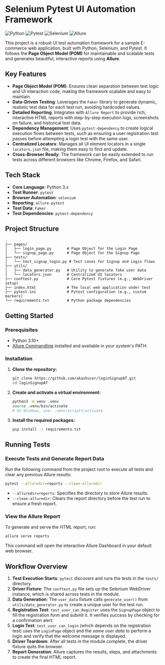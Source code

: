 # Selenium Pytest UI Automation Framework

![Python](https://img.shields.io/badge/python-3.12-blue.svg)
![Pytest](https://img.shields.io/badge/pytest-8.3.5-blue.svg)
![Selenium](https://img.shields.io/badge/selenium-4.23.0-green.svg)
![Allure](https://img.shields.io/badge/allure-2.13.5-orange.svg)

This project is a robust UI test automation framework for a sample E-commerce web application, built with Python, Selenium, and Pytest. It follows the **Page Object Model (POM)** for maintainable and scalable tests and generates beautiful, interactive reports using **Allure**.

## Key Features

- **Page Object Model (POM)**: Ensures clean separation between test logic and UI interaction code, making the framework scalable and easy to maintain.
- **Data-Driven Testing**: Leverages the `Faker` library to generate dynamic, realistic test data for each test run, avoiding hardcoded values.
- **Detailed Reporting**: Integrates with `Allure Report` to provide rich, interactive HTML reports with step-by-step execution logs, screenshots on failure, and historical test data.
- **Dependency Management**: Uses `pytest-dependency` to create logical execution flows between tests, such as ensuring a user registration test passes before attempting a login test with the same user.
- **Centralized Locators**: Manages all UI element locators in a single `locators.json` file, making them easy to find and update.
- **Cross-Browser Ready**: The framework can be easily extended to run tests across different browsers like Chrome, Firefox, and Safari.

## Tech Stack

- **Core Language**: Python 3.x
- **Test Runner**: `pytest`
- **Browser Automation**: `selenium`
- **Reporting**: `allure-pytest`
- **Test Data**: `Faker`
- **Test Dependencies**: `pytest-dependency`

## Project Structure

```
.
├── pages/
│   ├── login_page.py       # Page Object for the Login Page
│   └── signup_page.py      # Page Object for the Signup Page
├── tests/
│   └── test_signup_login.py # Test cases for Signup and Login flows
├── utils/
│   ├── data_generator.py   # Utility to generate fake user data
│   └── locators.json       # Centralized UI locators
├── conftest.py             # Core Pytest fixtures (e.g., WebDriver setup)
├── index.html              # The local web application under test
├── pytest.ini              # Pytest configuration (e.g., custom markers)
└── requirements.txt        # Python package dependencies
```

## Getting Started

### Prerequisites

- Python 3.10+
- [Allure Commandline](https://allurereport.org/docs/gettingstarted-installation/) installed and available in your system's PATH.

### Installation

1.  **Clone the repository:**
    ```bash
    git clone https://github.com/akashucer/loginSignupAT.git
    cd loginSignupAT
    ```

2.  **Create and activate a virtual environment:**
    ```bash
    python3 -m venv .venv
    source .venv/bin/activate
    # On Windows, use: .venv\Scripts\activate
    ```

3.  **Install the required packages:**
    ```bash
    pip install -r requirements.txt
    ```

## Running Tests

### Execute Tests and Generate Report Data

Run the following command from the project root to execute all tests and clear any previous Allure results:

```bash
pytest --alluredir=reports --clean-alluredir
```

- `--alluredir=reports`: Specifies the directory to store Allure results.
- `--clean-alluredir`: Clears the report directory before the test run to ensure a fresh report.

### View the Allure Report

To generate and serve the HTML report, run:

```bash
allure serve reports
```

This command will open the interactive Allure Dashboard in your default web browser.

## Workflow Overview

1.  **Test Execution Starts**: `pytest` discovers and runs the tests in the `tests/` directory.
2.  **Driver Fixture**: The `conftest.py` file sets up the Selenium WebDriver instance, which is shared across tests in the module.
3.  **Data Generation**: The `user_data` fixture calls `generate_user()` from `utils/data_generator.py` to create a unique user for the test run.
4.  **Registration Test**: `test_user_can_Register` uses the `SignupPage` object to fill the registration form and submit it. It verifies success by checking for a confirmation alert.
5.  **Login Test**: `test_user_can_login` (which depends on the registration test) uses the `LoginPage` object and the *same user data* to perform a login and verify that the welcome message is displayed.
6.  **Driver Teardown**: After all tests in the module complete, the driver fixture quits the browser.
7.  **Report Generation**: Allure captures the results, steps, and attachments to create the final HTML report.
